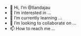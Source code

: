 - 👋 Hi, I’m @Ilandajau
- 👀 I’m interested in ...
- 🌱 I’m currently learning ...
- 💞️ I’m looking to collaborate on ...
- 📫 How to reach me ...

<!---
Ilandajau/Ilandajau is a ✨ special ✨ repository because its `README.md` (this file) appears on your GitHub profile.
You can click the Preview link to take a look at your changes.
--->
